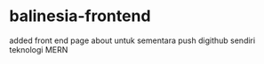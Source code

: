 # balinesia-frontend

added front end page about untuk sementara push digithub sendiri teknologi MERN